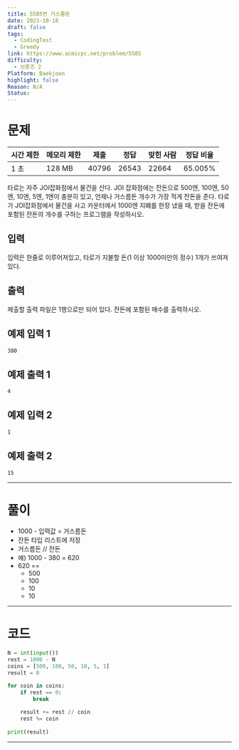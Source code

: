 ```yaml
---
title: 5585번 거스름돈
date: 2023-10-18
draft: false
tags:
  - CodingTest
  - Greedy
link: https://www.acmicpc.net/problem/5585
difficulty:
  - 브론즈 2
Platform: Baekjoon
highlight: false
Reason: N/A
Status:
---
```

# 문제

|시간 제한|메모리 제한|제출|정답|맞힌 사람|정답 비율|
|---|---|---|---|---|---|
|1 초|128 MB|40796|26543|22664|65.005%|

타로는 자주 JOI잡화점에서 물건을 산다. JOI 잡화점에는 잔돈으로 500엔, 100엔, 50엔, 10엔, 5엔, 1엔이 충분히 있고, 언제나 거스름돈 개수가 가장 적게 잔돈을 준다. 타로가 JOI잡화점에서 물건을 사고 카운터에서 1000엔 지폐를 한장 냈을 때, 받을 잔돈에 포함된 잔돈의 개수를 구하는 프로그램을 작성하시오.

## 입력

입력은 한줄로 이루어져있고, 타로가 지불할 돈(1 이상 1000미만의 정수) 1개가 쓰여져있다.

## 출력

제출할 출력 파일은 1행으로만 되어 있다. 잔돈에 포함된 매수를 출력하시오.

## 예제 입력 1 

```sh
380
```

## 예제 출력 1 

```sh
4
```

## 예제 입력 2 

```sh
1
```

## 예제 출력 2 

```sh
15
```
___

# 풀이

- 1000 - 입력값 = 거스름돈
- 잔돈 타입 리스트에 저장
- 거스름돈 // 잔돈
- 예) 1000 - 380 = 620
- 620 ==
	- 500
	- 100
	- 10
	- 10


____
# 코드

```python
N = int(input())
rest = 1000 - N
coins = [500, 100, 50, 10, 5, 1]
result = 0

for coin in coins:
    if rest == 0:
        break
    
    result += rest // coin
    rest %= coin
    
print(result)
```




___
